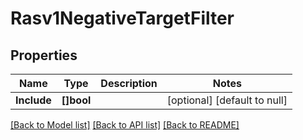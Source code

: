 # Rasv1NegativeTargetFilter

## Properties
Name | Type | Description | Notes
------------ | ------------- | ------------- | -------------
**Include** | **[]bool** |  | [optional] [default to null]

[[Back to Model list]](../README.md#documentation-for-models) [[Back to API list]](../README.md#documentation-for-api-endpoints) [[Back to README]](../README.md)

